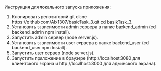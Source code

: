 Инструкция для локального запуска приложения:
1. Клонировать репозиторий git clone https://github.com/Alx1307/basicTask_3.git   cd basikTask_3.
2. Установить зависимости admin сервера в папке backend_admin (cd backend_admin  npm install).
3. Запустить admin сервер (node server.js).
4. Установить зависимости user сервера в папке backend_user (cd backend_user  npm install).
5. Запустить user сервер (node server.js).
6. Запустить приложение в браузере (http://localhost:8080 для клиентского экрана и http://localhost:3000 для админского экрана).
